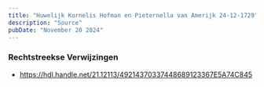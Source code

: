 ```yaml
---
title: "Huwelijk Kornelis Hofman en Pieternella van Amerijk 24-12-1729"
description: "Source"
pubDate: "November 20 2024"
---
```


### Rechtstreekse Verwijzingen
- https://hdl.handle.net/21.12113/49214370337448689123367E5A74C845